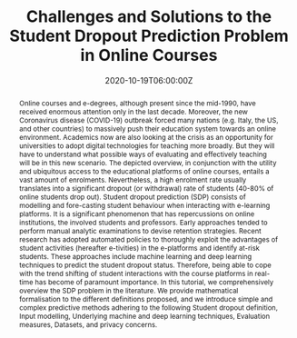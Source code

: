 ---
title: Challenges and Solutions to the Student Dropout Prediction Problem in Online Courses

event: 29th ACM International Conference on Information & Knowledge Management
event_url: https://www.cikm2020.org/

location: Online

summary: In this tutorial, we explored challenges in retention, and presented machine learning solutions to the difficulties in predicting student dropout rates from online courses.
abstract: Online courses and e-degrees, although present since the mid-1990, have received enormous attention only in the last decade. Moreover, the new Coronavirus disease (COVID-19) outbreak forced many nations (e.g. Italy, the US, and other countries) to massively push their education system towards an online environment. Academics now are also looking at the crisis as an opportunity for universities to adopt digital technologies for teaching more broadly. But they will have to understand what possible ways of evaluating and effectively teaching will be in this new scenario. The depicted overview, in conjunction with the utility and ubiquitous access to the educational platforms of online courses, entails a vast amount of enrolments. Nevertheless, a high enrolment rate usually translates into a significant dropout (or withdrawal) rate of students (40-80% of online students drop out). Student dropout prediction (SDP) consists of modelling and fore-casting student behaviour when interacting with e-learning platforms. It is a significant phenomenon that has repercussions on online institutions, the involved students and professors. Early approaches tended to perform manual analytic examinations to devise retention strategies. Recent research has adopted automated policies to thoroughly exploit the advantages of student activities (hereafter e-tivities) in the e-platforms and identify at-risk students. These approaches include machine learning and deep learning techniques to predict the student dropout status. Therefore, being able to cope with the trend shifting of student interactions with the course platforms in real-time has become of paramount importance. In this tutorial, we comprehensively overview the SDP problem in the literature. We provide mathematical formalisation to the different definitions proposed, and we introduce simple and complex predictive methods adhering to the following Student dropout definition, Input modelling, Underlying machine and deep learning techniques, Evaluation measures, Datasets, and privacy concerns.
# Talk start and end times.
#   End time can optionally be hidden by prefixing the line with `#`.
date: '2020-10-19T06:00:00Z'
date_end: '2020-10-19T12:50:00Z'
all_day: false

authors: [Bardh Prenkaj, Giovanni Stilo, Lorenzo Madeddu]
tags: [deep learning, time series, anomaly detection]

# Is this a featured talk? (true/false)
featured: false

image:
  caption: 'Image credit: [**Lorenzo Madeddu**] (https://www.lorenzomadeddu.com/talk/challenges-and-solutions-to-the-student-dropout-prediction-problem-in-online-courses/featured.png)'
  focal_point: Right


# links:
#   - icon: twitter
#     icon_pack: fab
#     name: Follow
#     url: https://twitter.com/georgecushen
url_code: ''
url_pdf: 'https://dl.acm.org/doi/10.1145/3340531.3412172'
url_slides: 'https://docs.google.com/presentation/d/1En0smRRoRKLJAgVBicqLtXG5G9EVGbIjMcK2mPUt6PE/edit'
url_video: 'https://www.youtube.com/watch?v=ClNHAL8h_Y8&t=445s'
# Markdown Slides (optional).
#   Associate this talk with Markdown slides.
#   Simply enter your slide deck's filename without extension.
#   E.g. `slides = "example-slides"` references `content/slides/example-slides.md`.
#   Otherwise, set `slides = ""`.
#slides: example

# Projects (optional).
#   Associate this post with one or more of your projects.
#   Simply enter your project's folder or file name without extension.
#   E.g. `projects = ["internal-project"]` references `content/project/deep-learning/index.md`.
#   Otherwise, set `projects = []`.
#projects:
#  - example
---